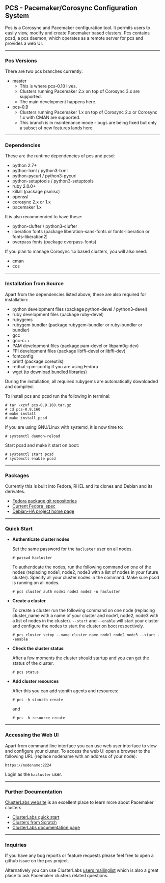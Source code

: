 ## PCS - Pacemaker/Corosync Configuration System

Pcs is a Corosync and Pacemaker configuration tool. It permits users to
easily view, modify and create Pacemaker based clusters. Pcs contains pcsd, a
pcs daemon, which operates as a remote server for pcs and provides a web UI.

---

### Pcs Versions

There are two pcs branches currently:
* master
  * This is where pcs-0.10 lives.
  * Clusters running Pacemaker 2.x on top of Corosync 3.x are supported.
  * The main development happens here.
* pcs-0.9
  * Clusters running Pacemaker 1.x on top of Corosync 2.x or Corosync 1.x with 
    CMAN are supported.
  * This branch is in maintenance mode - bugs are being fixed but only a subset
    of new features lands here.

---

### Dependencies

These are the runtime dependencies of pcs and pcsd:
* python 2.7+
* python-lxml / python3-lxml
* python-pycurl / python3-pycurl
* python-setuptools / python3-setuptools
* ruby 2.0.0+
* killall (package psmisc)
* openssl
* corosync 2.x or 1.x
* pacemaker 1.x

It is also recommended to have these:
* python-clufter / python3-clufter
* liberation fonts (package liberation-sans-fonts or fonts-liberation or
  fonts-liberation2)
* overpass fonts (package overpass-fonts)

If you plan to manage Corosync 1.x based clusters, you will also need:
* cman
* ccs

---

### Installation from Source

Apart from the dependencies listed above, these are also required for
installation:

* python development files (package python-devel / python3-devel)
* ruby development files (package ruby-devel)
* rubygems
* rubygem bundler (package rubygem-bundler or ruby-bundler or bundler)
* gcc
* gcc-c++
* PAM development files (package pam-devel or libpam0g-dev)
* FFI development files (package libffi-devel or libffi-dev)
* fontconfig
* printf (package coreutils)
* redhat-rpm-config if you are using Fedora
* wget (to download bundled libraries)

During the installation, all required rubygems are automatically downloaded and
compiled.

To install pcs and pcsd run the following in terminal:
```shell
# tar -xzvf pcs-0.9.160.tar.gz
# cd pcs-0.9.160
# make install
# make install_pcsd
```

If you are using GNU/Linux with systemd, it is now time to:
```shell
# systemctl daemon-reload
```

Start pcsd and make it start on boot:
```shell
# systemctl start pcsd
# systemctl enable pcsd
```

---

### Packages

Currently this is built into Fedora, RHEL and its clones and Debian and its
derivates.
* [Fedora package git repositories](https://src.fedoraproject.org/rpms/pcs)
* [Current Fedora .spec](https://src.fedoraproject.org/rpms/pcs/blob/master/f/pcs.spec)
* [Debian-HA project home page](https://wiki.debian.org/Debian-HA)

---

### Quick Start

* **Authenticate cluster nodes**

  Set the same password for the `hacluster` user on all nodes.
  ```shell
  # passwd hacluster
  ```

  To authenticate the nodes, run the following command on one of the nodes
  (replacing node1, node2, node3 with a list of nodes in your future cluster).
  Specify all your cluster nodes in the command. Make sure pcsd is running on
  all nodes.
  ```shell
  # pcs cluster auth node1 node2 node3 -u hacluster
  ```

* **Create a cluster**

  To create a cluster run the following command on one node (replacing
  cluster\_name with a name of your cluster and node1, node2, node3 with a list
  of nodes in the cluster). `--start` and `--enable` will start your cluster
  and configure the nodes to start the cluster on boot respectively.
  ```shell
  # pcs cluster setup --name cluster_name node1 node2 node3 --start --enable
  ```

* **Check the cluster status**

   After a few moments the cluster should startup and you can get the status of
   the cluster.
   ```shell
   # pcs status
   ```

* **Add cluster resources**

   After this you can add stonith agents and resources:
   ```shell
   # pcs -h stonith create
   ```
   and
   ```shell
   # pcs -h resource create
   ```

---

### Accessing the Web UI

Apart from command line interface you can use web user interface to view and
configure your cluster. To access the web UI open a browser to the following
URL (replace nodename with an address of your node):
```
https://nodename:2224
```
Login as the `hacluster` user.

---

### Further Documentation

[ClusterLabs website](https://clusterlabs.org) is an excellent place to learn
more about Pacemaker clusters.
* [ClusterLabs quick start](https://clusterlabs.org/quickstart.html)
* [Clusters from Scratch](https://clusterlabs.org/pacemaker/doc/en-US/Pacemaker/1.1/html/Clusters_from_Scratch/index.html)
* [ClusterLabs documentation page](https://clusterlabs.org/pacemaker/doc/)

---

### Inquiries
If you have any bug reports or feature requests please feel free to open a
github issue on the pcs project.

Alternatively you can use ClusterLabs
[users mailinglist](https://oss.clusterlabs.org/mailman/listinfo/users)
which is also a great place to ask Pacemaker clusters related questions.

